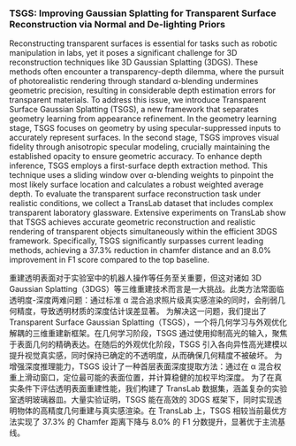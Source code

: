 ### TSGS: Improving Gaussian Splatting for Transparent Surface Reconstruction via Normal and De-lighting Priors

Reconstructing transparent surfaces is essential for tasks such as robotic manipulation in labs, yet it poses a significant challenge for 3D reconstruction techniques like 3D Gaussian Splatting (3DGS). These methods often encounter a transparency-depth dilemma, where the pursuit of photorealistic rendering through standard α-blending undermines geometric precision, resulting in considerable depth estimation errors for transparent materials. To address this issue, we introduce Transparent Surface Gaussian Splatting (TSGS), a new framework that separates geometry learning from appearance refinement. In the geometry learning stage, TSGS focuses on geometry by using specular-suppressed inputs to accurately represent surfaces. In the second stage, TSGS improves visual fidelity through anisotropic specular modeling, crucially maintaining the established opacity to ensure geometric accuracy. To enhance depth inference, TSGS employs a first-surface depth extraction method. This technique uses a sliding window over α-blending weights to pinpoint the most likely surface location and calculates a robust weighted average depth. To evaluate the transparent surface reconstruction task under realistic conditions, we collect a TransLab dataset that includes complex transparent laboratory glassware. Extensive experiments on TransLab show that TSGS achieves accurate geometric reconstruction and realistic rendering of transparent objects simultaneously within the efficient 3DGS framework. Specifically, TSGS significantly surpasses current leading methods, achieving a 37.3% reduction in chamfer distance and an 8.0% improvement in F1 score compared to the top baseline.

重建透明表面对于实验室中的机器人操作等任务至关重要，但这对诸如 3D Gaussian Splatting（3DGS）等三维重建技术而言是一大挑战。此类方法常面临透明度-深度两难问题：通过标准 α 混合追求照片级真实感渲染的同时，会削弱几何精度，导致透明材质的深度估计误差显著。
为解决这一问题，我们提出了 Transparent Surface Gaussian Splatting（TSGS），一个将几何学习与外观优化解耦的三维重建新框架。在几何学习阶段，TSGS 通过使用抑制高光的输入，聚焦于表面几何的精确表达。在随后的外观优化阶段，TSGS 引入各向异性高光建模以提升视觉真实感，同时保持已确定的不透明度，从而确保几何精度不被破坏。
为增强深度推理能力，TSGS 设计了一种首层表面深度提取方法：通过在 α 混合权重上滑动窗口，定位最可能的表面位置，并计算稳健的加权平均深度。
为了在真实条件下评估透明表面重建性能，我们构建了 TransLab 数据集，涵盖复杂的实验室透明玻璃器皿。大量实验证明，TSGS 能在高效的 3DGS 框架下，同时实现透明物体的高精度几何重建与真实感渲染。在 TransLab 上，TSGS 相较当前最优方法实现了 37.3% 的 Chamfer 距离下降与 8.0% 的 F1 分数提升，显著优于主流基线。
